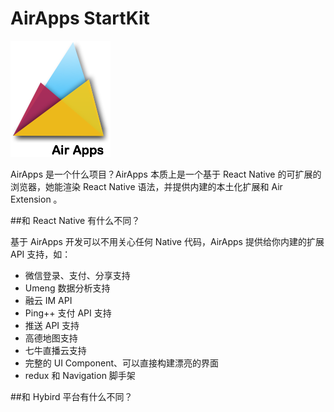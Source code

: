 # AirApps StartKit

![AirApps](./logo2.png)

AirApps 是一个什么项目？AirApps 本质上是一个基于 React Native 的可扩展的浏览器，她能渲染 React Native 语法，并提供内建的本土化扩展和 Air Extension 。

##和 React Native 有什么不同？

基于 AirApps 开发可以不用关心任何 Native 代码，AirApps 提供给你内建的扩展 API 支持，如：

- 微信登录、支付、分享支持
- Umeng 数据分析支持
- 融云 IM API
- Ping++ 支付 API 支持
- 推送 API 支持
- 高德地图支持
- 七牛直播云支持
- 完整的 UI Component、可以直接构建漂亮的界面
- redux 和 Navigation 脚手架

##和 Hybird 平台有什么不同？
